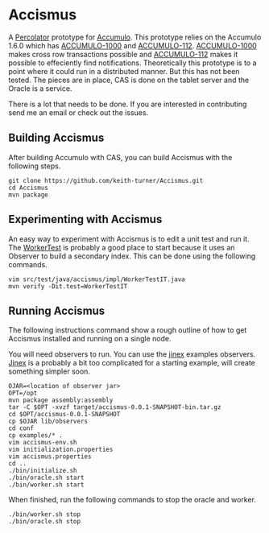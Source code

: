 Accismus
========

A [Percolator][2] prototype  for [Accumulo][1].  This prototype relies on the
Accumulo 1.6.0 which has [ACCUMULO-1000][3] and [ACCUMULO-112][5].
[ACCUMULO-1000][3] makes cross row transactions possible and  [ACCUMULO-112][5]
makes it possible to effeciently find notifications.  Theoretically this
prototype is to a point where it could run in a distributed manner.  But this
has not been tested.  The pieces are in place, CAS is done on the tablet server
and the Oracle is a service.  

There is a lot that needs to be done.  If you are interested in contributing
send me an email or check out the issues.


Building Accismus
-----------------

After building Accumulo with CAS, you can build Accismus with the following steps.

```
git clone https://github.com/keith-turner/Accismus.git
cd Accismus
mvn package
```

Experimenting with Accismus
---------------------------

An easy way to experiment with Accismus is to edit a unit test and run it.  The
[WorkerTest][6] is probably a good place to start because it uses an Observer to
build a secondary index.  This can be done using the following commands.  

```
vim src/test/java/accismus/impl/WorkerTestIT.java
mvn verify -Dit.test=WorkerTestIT
```

Running Accismus
----------------

The following instructions command show a rough outline of how to get Accismus
installed and running on a single node.

You will need observers to run.  You can use the [jinex][7] examples observers.
[Jinex][7] is a probably a bit too complicated for a starting example, will
create something simpler soon.

```
OJAR=<location of observer jar>
OPT=/opt
mvn package assembly:assembly
tar -C $OPT -xvzf target/accismus-0.0.1-SNAPSHOT-bin.tar.gz
cd $OPT/accismus-0.0.1-SNAPSHOT
cp $OJAR lib/observers
cd conf
cp examples/* .
vim accismus-env.sh
vim initialization.properties
vim accismus.properties
cd ..
./bin/initialize.sh
./bin/oracle.sh start
./bin/worker.sh start
```

When finished, run the following commands to stop the oracle and worker.

```
./bin/worker.sh stop
./bin/oracle.sh stop
```

[1]: http://accumulo.apache.org
[2]: http://research.google.com/pubs/pub36726.html
[3]: https://issues.apache.org/jira/browse/ACCUMULO-1000
[5]: https://issues.apache.org/jira/browse/ACCUMULO-112
[6]: src/test/java/accismus/impl/WorkerTestIT.java
[7]: https://github.com/keith-turner/jinex

